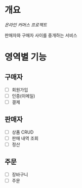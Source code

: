 # 개요
*온라인 커머스 프로젝트*

판매자와 구매자 사이를 중개하는 서비스

# 영역별 기능

## 구매자
- [ ] 회원가입
- [ ] 인증(이메일)
- [ ] 결제

## 판매자
- [ ] 상품 CRUD
- [ ] 판매 내역 조회
- [ ] 정산

## 주문
- [ ] 장바구니
- [ ] 주문
